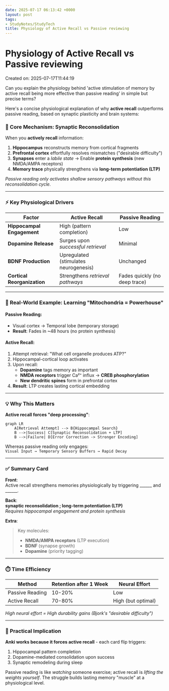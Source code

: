 ```yaml
---
date: 2025-07-17 06:13:42 +0000
layout: post
tags:
- StudyNotes/StudyTech
title: Physiology of Active Recall vs Passive reviewing
---
```


# Physiology of Active Recall vs Passive reviewing
Created on: 2025-07-17T11:44:19

Can you explain the physiology behind 'active stimulation of memory by active recall being more effective than passive reading' in simple but precise terms?

Here's a concise physiological explanation of why **active recall** outperforms passive reading, based on synaptic plasticity and brain systems:

### 🧠 Core Mechanism: **Synaptic Reconsolidation**
When you **actively recall** information:
1. **Hippocampus** reconstructs memory from cortical fragments  
2. **Prefrontal cortex** effortfully resolves mismatches ("desirable difficulty")  
3. **Synapses** enter a *labile state* → Enable **protein synthesis** (new NMDA/AMPA receptors)  
4. **Memory trace** physically strengthens via **long-term potentiation (LTP)**  

*Passive reading only activates shallow sensory pathways without this reconsolidation cycle.*

---

### ⚡️ Key Physiological Drivers  
| **Factor**               | **Active Recall**                     | **Passive Reading**          |  
|--------------------------|---------------------------------------|------------------------------|  
| **Hippocampal Engagement**| High (pattern completion)             | Low                          |  
| **Dopamine Release**     | Surges upon *successful retrieval*    | Minimal                      |  
| **BDNF Production**      | Upregulated (stimulates neurogenesis) | Unchanged                    |  
| **Cortical Reorganization**| Strengthens *retrieval pathways*      | Fades quickly (no deep trace)|  

---

### 🌰 Real-World Example: Learning "Mitochondria = Powerhouse"  
#### Passive Reading:  
- Visual cortex → Temporal lobe (temporary storage)  
- **Result**: Fades in ~48 hours (no protein synthesis)  

#### Active Recall:  
1. Attempt retrieval: "What cell organelle produces ATP?"  
2. Hippocampal-cortical loop activates  
3. Upon recall:  
   - **Dopamine** tags memory as important  
   - **NMDA receptors** trigger Ca²⁺ influx → **CREB phosphorylation**  
   - **New dendritic spines** form in prefrontal cortex  
4. **Result**: LTP creates lasting cortical embedding  

---

### 💡 Why This Matters  
**Active recall forces "deep processing"**:  
```mermaid
graph LR
    A[Retrieval Attempt] --> B{Hippocampal Search}
    B -->|Success| C[Synaptic Reconsolidation + LTP]
    B -->|Failure| D[Error Correction -> Stronger Encoding]
```
Whereas passive reading only engages:  
`Visual Input → Temporary Sensory Buffers → Rapid Decay`

---

### ✅ Summary Card  
**Front**:  
Active recall strengthens memories physiologically by triggering ______ and ______.  

**Back**:  
**synaptic reconsolidation ; long-term potentiation (LTP)**  
*Requires hippocampal engagement and protein synthesis*  

**Extra**:  
> Key molecules:  
> - **NMDA/AMPA receptors** (LTP execution)  
> - **BDNF** (synapse growth)  
> - **Dopamine** (priority tagging)  

---

### ⏱️ Time Efficiency  
| Method          | Retention after 1 Week | Neural Effort |  
|-----------------|-------------------------|---------------|  
| Passive Reading | 10-20%                  | Low           |  
| Active Recall   | 70-80%                  | High (but optimal) |  

*High neural effort = High durability gains (Bjork's "desirable difficulty")*

---

### 🚀 Practical Implication  
**Anki works because it forces active recall** - each card flip triggers:  
1. Hippocampal pattern completion  
2. Dopamine-mediated consolidation upon success  
3. Synaptic remodeling during sleep  

Passive reading is like *watching* someone exercise; active recall is *lifting the weights yourself*. The struggle builds lasting memory "muscle" at a physiological level.